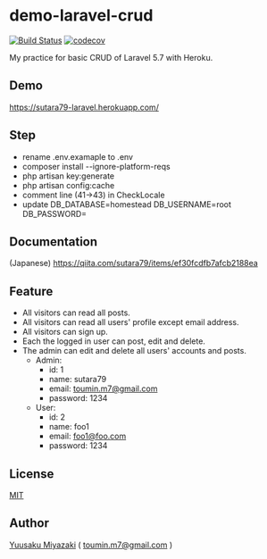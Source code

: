 # demo-laravel-crud

[![Build Status](https://travis-ci.org/sutara79/demo-laravel-crud.svg?branch=5.7)](https://travis-ci.org/sutara79/demo-laravel-crud)
[![codecov](https://codecov.io/gh/sutara79/demo-laravel-crud/branch/5.7/graph/badge.svg)](https://codecov.io/gh/sutara79/demo-laravel-crud)


My practice for basic CRUD of Laravel 5.7 with Heroku.


## Demo
https://sutara79-laravel.herokuapp.com/

## Step
- rename .env.examaple to .env
- composer install --ignore-platform-reqs
- php artisan key:generate
- php artisan config:cache
- comment line (41->43) in CheckLocale
- update 
    DB_DATABASE=homestead
    DB_USERNAME=root
    DB_PASSWORD=


## Documentation
(Japanese)
https://qiita.com/sutara79/items/ef30fcdfb7afcb2188ea


## Feature
- All visitors can read all posts.
- All visitors can read all users' profile except email address.
- All visitors can sign up.
- Each the logged in user can post, edit and delete.
- The admin can edit and delete all users' accounts and posts.
    - Admin:
        - id: 1
        - name: sutara79
        - email: toumin.m7@gmail.com
        - password: 1234
    - User:
        - id: 2
        - name: foo1
        - email: foo1@foo.com
        - password: 1234


## License
[MIT](http://www.opensource.org/licenses/mit-license.php)


## Author
[Yuusaku Miyazaki](https://qiita.com/sutara79/items/ef30fcdfb7afcb2188ea)
( <toumin.m7@gmail.com> )
